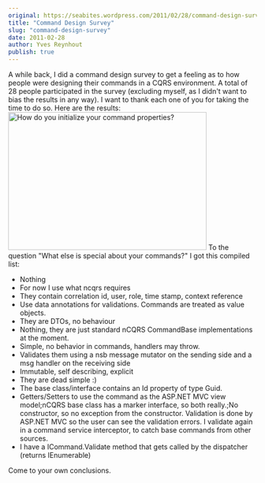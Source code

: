 ```yaml
---
original: https://seabites.wordpress.com/2011/02/28/command-design-survey/
title: "Command Design Survey"
slug: "command-design-survey"
date: 2011-02-28
author: Yves Reynhout
publish: true
---
```

A while back, I did a command design survey to get a feeling as to how people were designing their commands in a CQRS environment. A total of 28 people participated in the survey (excluding myself, as I didn't want to bias the results in any way). I want to thank each one of you for taking the time to do so. Here are the results: [<img src="http://seabites.files.wordpress.com/2011/02/cmdsurvery_initializeq.png" title="How do you initialize your command properties?" class="aligncenter size-full wp-image-142" width="402" height="280" />](cmdsurvery_behaviorq.png) To the question "What else is special about your commands?" I got this compiled list:

-   Nothing
-   For now I use what ncqrs requires
-   They contain correlation id, user, role, time stamp, context reference
-   Use data annotations for validations. Commands are treated as value objects.
-   They are DTOs, no behaviour
-   Nothing, they are just standard nCQRS CommandBase implementations at the moment.
-   Simple, no behavior in commands, handlers may throw.
-   Validates them using a nsb message mutator on the sending side and a msg handler on the receiving side
-   Immutable, self describing, explicit
-   They are dead simple :)
-   The base class/interface contains an Id property of type Guid.
-   Getters/Setters to use the command as the ASP.NET MVC view model;nCQRS base class has a marker interface, so both really.;No constructor, so no exception from the constructor. Validation is done by ASP.NET MVC so the user can see the validation errors. I validate again in a command service interceptor, to catch base commands from other sources.
-   I have a ICommand.Validate method that gets called by the dispatcher (returns IEnumerable)

Come to your own conclusions.
